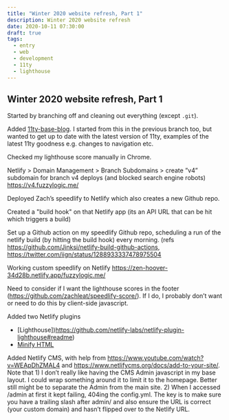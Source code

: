 ```yaml
---
title: "Winter 2020 website refresh, Part 1"
description: Winter 2020 website refresh
date: 2020-10-11 07:30:00
draft: true
tags:
  - entry
  - web
  - development
  - 11ty
  - lighthouse
---
```

Winter 2020 website refresh, Part 1
---

Started by branching off and cleaning out everything (except `.git`).

Added [11ty-base-blog](https://github.com/11ty/eleventy-base-blog). I started from this in the previous branch too, but wanted to get up to date with the latest version of 11ty, examples of the latest 11ty goodness e.g. changes to navigation etc.

Checked my lighthouse score manually in Chrome. 

Netlify > Domain Management > Branch Subdomains > create ”v4” subdomain for branch v4 deploys (and blocked search engine robots) https://v4.fuzzylogic.me/

Deployed Zach’s speedlify to Netlify which also creates a new Github repo.

Created a "build hook" on that Netlify app (its an API URL that can be hit which triggers a build)

Set up a Github action on my speedlify Github repo, scheduling a run of the netlify build (by hitting the build hook) every morning. (refs https://github.com/Jinksi/netlify-build-github-actions, https://twitter.com/iign/status/1288933337478975504

Working custom speedlify on Netlify https://zen-hoover-34d28b.netlify.app/fuzzylogic.me/

Need to consider if I want the lighthouse scores in the footer (https://github.com/zachleat/speedlify-score/). If I do, I probably don’t want or need to do this by client-side javascript.

Added two Netlify plugins

- [Lighthouse])https://github.com/netlify-labs/netlify-plugin-lighthouse#readme)
- [Minify HTML](https://github.com/philhawksworth/netlify-plugin-minify-html#readme)

Added Netlify CMS, with help from https://www.youtube.com/watch?v=WEApDhZMAL4 and https://www.netlifycms.org/docs/add-to-your-site/.
Note that 1) I don’t really like having the CMS Admin javascript in my base layout. I could wrap something around it to limit it to the homepage. Better still might be to separate the Admin from the main site. 2) When I accessed /admin at first it kept failing, 404ing the config.yml. The key is to make sure you have a trailing slash after admin/ and also ensure the URL is correct (your custom domain) and hasn’t flipped over to the Netlify URL. 
